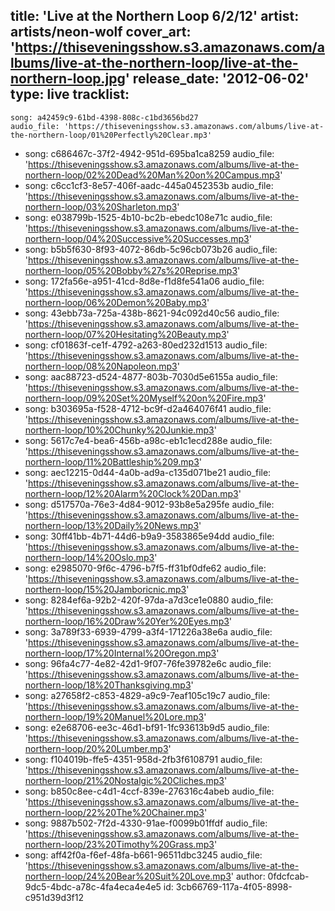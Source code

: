 title: 'Live at the Northern Loop 6/2/12'
artist: artists/neon-wolf
cover_art: 'https://thiseveningsshow.s3.amazonaws.com/albums/live-at-the-northern-loop/live-at-the-northern-loop.jpg'
release_date: '2012-06-02'
type: live
tracklist:
  -
    song: a42459c9-61bd-4398-808c-c1bd3656bd27
    audio_file: 'https://thiseveningsshow.s3.amazonaws.com/albums/live-at-the-northern-loop/01%20Perfectly%20Clear.mp3'
  -
    song: c686467c-37f2-4942-951d-695ba1ca8259
    audio_file: 'https://thiseveningsshow.s3.amazonaws.com/albums/live-at-the-northern-loop/02%20Dead%20Man%20on%20Campus.mp3'
  -
    song: c6cc1cf3-8e57-406f-aadc-445a0452353b
    audio_file: 'https://thiseveningsshow.s3.amazonaws.com/albums/live-at-the-northern-loop/03%20Sharleton.mp3'
  -
    song: e038799b-1525-4b10-bc2b-ebedc108e71c
    audio_file: 'https://thiseveningsshow.s3.amazonaws.com/albums/live-at-the-northern-loop/04%20Successive%20Successes.mp3'
  -
    song: b5b5f630-8f93-4072-86db-5c96cb073b26
    audio_file: 'https://thiseveningsshow.s3.amazonaws.com/albums/live-at-the-northern-loop/05%20Bobby%27s%20Reprise.mp3'
  -
    song: 172fa56e-a951-41cd-8d8e-f1d8fe541a06
    audio_file: 'https://thiseveningsshow.s3.amazonaws.com/albums/live-at-the-northern-loop/06%20Demon%20Baby.mp3'
  -
    song: 43ebb73a-725a-438b-8621-94c092d40c56
    audio_file: 'https://thiseveningsshow.s3.amazonaws.com/albums/live-at-the-northern-loop/07%20Hesitating%20Beauty.mp3'
  -
    song: cf01863f-ce1f-4792-a263-80ed232d1513
    audio_file: 'https://thiseveningsshow.s3.amazonaws.com/albums/live-at-the-northern-loop/08%20Napoleon.mp3'
  -
    song: aac88723-d524-4877-803b-7030d5e6155a
    audio_file: 'https://thiseveningsshow.s3.amazonaws.com/albums/live-at-the-northern-loop/09%20Set%20Myself%20on%20Fire.mp3'
  -
    song: b303695a-f528-4712-bc9f-d2a464076f41
    audio_file: 'https://thiseveningsshow.s3.amazonaws.com/albums/live-at-the-northern-loop/10%20Chunky%20Junkie.mp3'
  -
    song: 5617c7e4-bea6-456b-a98c-eb1c1ecd288e
    audio_file: 'https://thiseveningsshow.s3.amazonaws.com/albums/live-at-the-northern-loop/11%20Battleship%209.mp3'
  -
    song: aec12215-0d44-4a0b-ad9a-c135d071be21
    audio_file: 'https://thiseveningsshow.s3.amazonaws.com/albums/live-at-the-northern-loop/12%20Alarm%20Clock%20Dan.mp3'
  -
    song: d517570a-76e3-4d84-9012-93b8e5a295fe
    audio_file: 'https://thiseveningsshow.s3.amazonaws.com/albums/live-at-the-northern-loop/13%20Daily%20News.mp3'
  -
    song: 30ff41bb-4b71-44d6-b9a9-3583865e94dd
    audio_file: 'https://thiseveningsshow.s3.amazonaws.com/albums/live-at-the-northern-loop/14%20Oslo.mp3'
  -
    song: e2985070-9f6c-4796-b7f5-ff31bf0dfe62
    audio_file: 'https://thiseveningsshow.s3.amazonaws.com/albums/live-at-the-northern-loop/15%20Jamboricnic.mp3'
  -
    song: 8284ef6a-92b2-420f-97da-a7d3ce1e0880
    audio_file: 'https://thiseveningsshow.s3.amazonaws.com/albums/live-at-the-northern-loop/16%20Draw%20Yer%20Eyes.mp3'
  -
    song: 3a789f33-6939-4799-a3f4-171226a38e6a
    audio_file: 'https://thiseveningsshow.s3.amazonaws.com/albums/live-at-the-northern-loop/17%20Internal%20Oregon.mp3'
  -
    song: 96fa4c77-4e82-42d1-9f07-76fe39782e6c
    audio_file: 'https://thiseveningsshow.s3.amazonaws.com/albums/live-at-the-northern-loop/18%20Thanksgiving.mp3'
  -
    song: a27658f2-c853-4829-a9c9-7eaf105c19c7
    audio_file: 'https://thiseveningsshow.s3.amazonaws.com/albums/live-at-the-northern-loop/19%20Manuel%20Lore.mp3'
  -
    song: e2e68706-ee3c-46d1-bf91-1fc93613b9d5
    audio_file: 'https://thiseveningsshow.s3.amazonaws.com/albums/live-at-the-northern-loop/20%20Lumber.mp3'
  -
    song: f104019b-ffe5-4351-958d-2fb3f6108791
    audio_file: 'https://thiseveningsshow.s3.amazonaws.com/albums/live-at-the-northern-loop/21%20Nostalgic%20Cliches.mp3'
  -
    song: b850c8ee-c4d1-4ccf-839e-276316c4abeb
    audio_file: 'https://thiseveningsshow.s3.amazonaws.com/albums/live-at-the-northern-loop/22%20The%20Chainer.mp3'
  -
    song: 9887b502-7f2d-4330-91ae-f0099b01ffdf
    audio_file: 'https://thiseveningsshow.s3.amazonaws.com/albums/live-at-the-northern-loop/23%20Timothy%20Grass.mp3'
  -
    song: aff42f0a-f6ef-48fa-b661-96511dbc3245
    audio_file: 'https://thiseveningsshow.s3.amazonaws.com/albums/live-at-the-northern-loop/24%20Bear%20Suit%20Love.mp3'
author: 0fdcfcab-9dc5-4bdc-a78c-4fa4eca4e4e5
id: 3cb66769-117a-4f05-8998-c951d39d3f12
